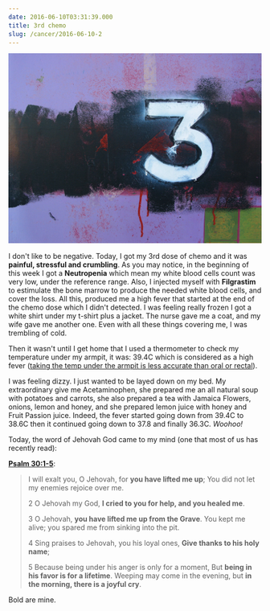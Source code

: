 ```yaml
---
date: 2016-06-10T03:31:39.000
title: 3rd chemo
slug: /cancer/2016-06-10-2
---
```


![3rd chemo](/images/cancer/o8jdsrnQHi1vsn3evo1.jpg)

I don't like to be negative. Today, I got my 3rd dose of chemo and it was **painful, stressful and crumbling**. As you may notice, in the beginning of this week I got a **Neutropenia** which mean my white blood cells count was very low, under the reference range. Also, I injected myself with **Filgrastim** to estimulate the bone marrow to produce the needed white blood cells, and cover the loss. All this, produced me a high fever that started at the end of the chemo dose which I didn't detected. I was feeling really frozen I got a white shirt under my t-shirt plus a jacket. The nurse gave me a coat, and my wife gave me another one. Even with all these things covering me, I was trembling of cold.

Then it wasn't until I get home that I used a thermometer to check my temperature under my armpit, it was: 39.4C which is considered as a high fever ([taking the temp under the armpit is less accurate than oral or rectal](http://www.webmd.com/first-aid/fever-in-adults-treatment#1)).

I was feeling dizzy. I just wanted to be layed down on my bed. My extraordinary give me Acetaminophen, she prepared me an all natural soup with potatoes and carrots, she also prepared a tea with Jamaica Flowers, onions, lemon and honey, and she prepared lemon juice with honey and Fruit Passion juice. Indeed, the fever started going down from 39.4C to 38.6C then it continued going down to 37.8 and finally 36.3C. _Woohoo!_

Today, the word of Jehovah God came to my mind (one that most of us has recently read):

**[Psalm 30:1-5](https://www.jw.org/finder?wtlocale=E&pub=nwtsty&srctype=wol&bible=19030001&srcid=share)**:

> I will exalt you, O Jehovah, for **you have lifted me up**;
> You did not let my enemies rejoice over me.
>
> 2 O Jehovah my God, **I cried to you for help, and you healed me**.
>
> 3 O Jehovah, **you have lifted me up from the Grave**.
> You kept me alive; you spared me from sinking into the pit.
>
> 4 Sing praises to Jehovah, you his loyal ones,
> **Give thanks to his holy name**;
>
> 5 Because being under his anger is only for a moment,
> But **being in his favor is for a lifetime**.
> Weeping may come in the evening, but **in the morning, there is a joyful cry**.

Bold are mine.

